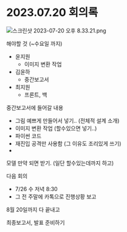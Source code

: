# 2023.07.20 회의록

![스크린샷 2023-07-20 오후 8.33.21.png](2023%2007%2020%20%E1%84%92%E1%85%AC%E1%84%8B%E1%85%B4%E1%84%85%E1%85%A9%E1%86%A8%20115c1acc8fbb48a1b8dfaedc4d6967fc/%25EC%258A%25A4%25ED%2581%25AC%25EB%25A6%25B0%25EC%2583%25B7_2023-07-20_%25EC%2598%25A4%25ED%259B%2584_8.33.21.png)

해야할 것 (~수요일 까지)

- 윤지원
    - 이미지 변환 작업
- 김윤하
    - 중간보고서
- 최지원
    - 프론트, 백

중간보고서에 들어갈 내용

- 그림 예쁘게 만들어서 넣기.. (전체적 설계 소개)
- 이미지 변환 작업 (할수있으면 넣기..)
- 파이썬 코드
- 재진입 공격만 사용함 (그 이유도 조리있게 쓰기)
- 

모델 만약 되면 받기. (일단 할수있는데까지 하고)

다음 회의

- 7/26 수 저녁 8:30
- 그 전 주말에 카톡으로 진행상황 보고

8월 20일까지 다 끝내고

최종보고서, 발표 준비하기